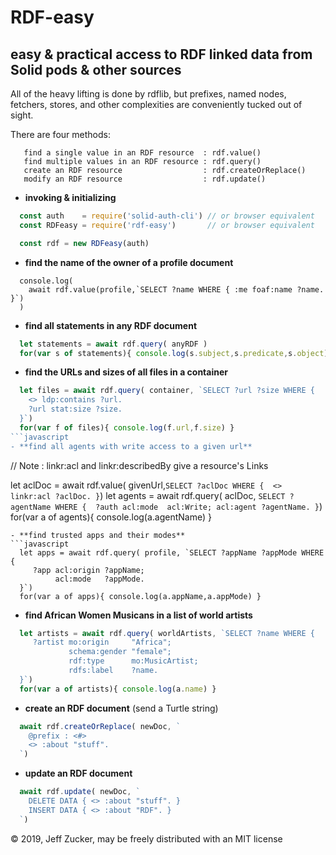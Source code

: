 # RDF-easy

## easy & practical access to RDF linked data from Solid pods & other sources

All of the heavy lifting is done by rdflib, but prefixes, named nodes,
fetchers, stores, and other complexities are conveniently tucked out of
sight.

There are four methods:
```
   find a single value in an RDF resource  : rdf.value()
   find multiple values in an RDF resource : rdf.query()
   create an RDF resource                  : rdf.createOrReplace()
   modify an RDF resource                  : rdf.update()
```
- **invoking & initializing**
```javascript
  const auth    = require('solid-auth-cli') // or browser equivalent
  const RDFeasy = require('rdf-easy')       // or browser equivalent

  const rdf = new RDFeasy(auth)
```
- **find the name of the owner of a profile document**
```
  console.log( 
    await rdf.value(profile,`SELECT ?name WHERE { :me foaf:name ?name. }`) 
  )
```
- **find all statements in any RDF document**
```javascript
  let statements = await rdf.query( anyRDF )
  for(var s of statements){ console.log(s.subject,s.predicate,s.object) }
```
- **find the URLs and sizes of all files in a container**
```javascript
  let files = await rdf.query( container, `SELECT ?url ?size WHERE {
    <> ldp:contains ?url. 
    ?url stat:size ?size.
  }`)
  for(var f of files){ console.log(f.url,f.size) }
```javascript
- **find all agents with write access to a given url**
```
  // Note : linkr:acl and linkr:describedBy give a resource's Links

  let aclDoc = await rdf.value( givenUrl,`SELECT ?aclDoc WHERE { 
    <> linkr:acl ?aclDoc.
  }`)
  let agents = await rdf.query( aclDoc, `SELECT ?agentName WHERE { 
     ?auth acl:mode  acl:Write;
           acl:agent ?agentName.
  }`)
  for(var a of agents){ console.log(a.agentName) }
```
- **find trusted apps and their modes**
```javascript
  let apps = await rdf.query( profile, `SELECT ?appName ?appMode WHERE { 
     ?app acl:origin ?appName;
          acl:mode   ?appMode.
  }`)
  for(var a of apps){ console.log(a.appName,a.appMode) }
```
- **find African Women Musicans in a list of world artists**
```javascript
  let artists = await rdf.query( worldArtists, `SELECT ?name WHERE { 
     ?artist mo:origin     "Africa"; 
             schema:gender "female";
             rdf:type      mo:MusicArtist;
             rdfs:label    ?name.
  }`)
  for(var a of artists){ console.log(a.name) }
```
- **create an RDF document** (send a Turtle string)
```javascript
  await rdf.createOrReplace( newDoc, `
    @prefix : <#>
    <> :about "stuff".
  `)
```
- **update an RDF document**
```javascript
  await rdf.update( newDoc, `
    DELETE DATA { <> :about "stuff". }
    INSERT DATA { <> :about "RDF". }
  `)
```
&copy; 2019, Jeff Zucker, may be freely distributed with an MIT license